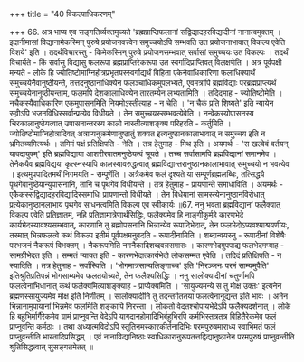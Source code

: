 +++
title = "40 विकल्पाधिकरणम्"

+++
66. अत्र भाष्य एव सङ्गतिर्व्यक्तमुच्यते 'ब्रह्मप्राप्तिफलानां सद्विद्यादहरविद्यादीनां नानात्वमुक्तम् । इदानीमासां विद्यानामेकस्मिन् पुरुषे प्रयोजनवत्त्वेन समुच्चयोऽपि सम्भवति उत प्रयोजनाभावात् विकल्प एवेति विशये' इति । तदर्थविचारस्तु - किमेकस्मिन् पुरुषे प्रयोजनसम्भवात् सर्वासां समुच्चयः उत विकल्पः । तदर्थं विचार्यते - किं सर्वासु विद्यासु फलरूपा ब्रह्मप्राप्तिरेकरूपा उत स्वर्गादिप्राप्तिवत् विलक्षणेति । अत्र पूर्वपक्षी मन्यते - लोके हि ज्योतिष्टोमाग्निहोत्रप्रभृतयस्स्वर्गाद्यर्थं विहिता एकेनैवाधिकारिणा फलाधिक्यार्थं समुच्चयेनैवानुष्ठीयन्ते, तत्तदनुष्ठानाधिक्येन फलञ्चाधिकमुपलभ्यते, एवमत्रापि ब्रह्मविद्याः परब्रह्मप्राप्त्यर्थं समुच्चयेनानुष्ठीयन्ताम्, फलमपि देशकालाधिक्येन तारतम्येन लभ्यतामिति । तदिदमाह - ज्योतिष्टोमेति । नचैकस्यैवाधिकारिण एकमुपासनमिति नियमोऽस्तीत्याह - न चेति । 'न चैकं प्रति शिष्यते' इति न्यायेन सर्वो़ऽपि भजनविधिस्सर्वान्प्रत्येव विधीयते । तेन समुच्चयस्सम्भवत्येवेति । नन्वेकस्योपासनस्य चिरकालानुष्ठेयत्वात् उपासनान्तरस्य कालो नास्तीत्याशङ्क्य परिहरति - कर्तुमिति । ज्योतिष्टोमाग्निहोत्रादिवत् अत्राप्यनुक्रमेणानुष्ठातुं शक्यत इत्यनुष्ठानकालाभावात् न समुच्चय इति न भ्रमितव्यमित्यर्थः । तमिमं पक्षं प्रतिक्षिपति - नेति । तत्र हेतुमाह - मिथ इति । अयमर्थः - 'स खल्वेवं वर्तयन् यावदायुषम्' इति ब्रह्मविद्याया आशरीरपातमनुष्ठेयत्वं श्रूयते । तच्च सर्वासामपि ब्रह्मविद्यानां समानमेव । तेनैकयैव ब्रह्मविद्यया कृत्स्नस्यापि कालस्यावरुद्धत्वात् ब्रह्मविद्यान्तरानुष्ठानकालाभावात् समुच्चयो न भवत्येव । इत्थमुपपादितमर्थं निगमयति - सम्पूर्णेति । अत्रैकमेव फलं दृश्यते या सम्पूर्णब्रह्मलब्धिः, तत्सिद्ध्यै पृथगेवानुष्ठेयान्युपासनानि, तानि च पृथगेव विधीयन्ते । तत्र हेतुमाह - प्रायणान्ते समाधाविति । अयमर्थः - एकैकस्सद्विद्यादहरविद्यादिस्समाधिः प्रायणान्तो विधीयते । तेन विधेयानां सामस्त्येनानुष्ठानविरोधात् प्रत्येकानुष्ठानलाभाय पृथगेव साधनत्वमिति विकल्प एव स्वीकार्यः ॥67. ननु भवता ब्रह्मविद्यानां फलैक्यात् विकल्प एवेति प्रतिज्ञातम्, नहि प्रतिज्ञामात्रेणार्थसिद्धिः, फलैक्यमेव हि नाङ्गीकुर्महे कारणभेदे कार्यभेदस्यावश्यसम्भवात्, कारणानि तु ब्रह्मोपसनानि भिन्नान्येव रूपादिभेदात्, तेन फलभेदोऽप्यवश्याश्रयणीयः, तस्मात् भिन्नफलत्वे कथं विकल्प इतीमं पूर्वपक्षमनुवदति - रूपादीनामिति । शब्दान्वयस्तु - रूपादीनां विशेषैः परभजनं नैकरूपं विभक्तम् । नैकरूपमिति नगनैकादिशब्दवन्नसमासः । कारणभेदमुपपाद्य फलभेदमप्याह - सामग्रीभेदत इति । सम्मतं न्यायत इति - कारणभेदात्कार्यभेदो लोकसम्मत एवेति । तदिदं प्रतिक्षिपति - न स्यादिति । तत्र हेतुमाह - सर्वास्विति । 'भोगमात्रसाम्यलिङ्गाच्च' इति 'निरञ्जनः परमं साम्यमुपैति' इतिश्रुतिप्रतिपन्नं भोगसाम्यमेव फलतयोच्यते, तेन फलैक्यसिद्धिः । ननु सालोक्यादीनां चतुर्णामपि फलत्वेनाभिधानात् कथं फलैक्यमित्याशङ्क्याह - प्राप्यैक्यमिति । 'सायुज्यमन्ये स तु मोक्ष उक्तः' इत्यनेन ब्रह्मणस्सायुज्यमेव मोक्ष इति निर्णीतम् । सालोक्यादीनि तु तदन्तर्गततया फलत्वेनानूद्यन्त इति भावः । अनेन भिन्नानामुपायानां भिन्नमेव फलमिति शङ्कापि निरस्ता । लोकतो वेदतश्चोपायभेदेऽपि फलैक्यदर्शनात् । लोके हि बहुभिर्मार्गैरेकमेव ग्रामं प्राप्नुवन्ति वेदेऽपि यागदानहोमादिभिर्बहुभिरपि कर्मभिस्तत्रतत्र विहितैरेकमेव फलं प्राप्नुवन्ति कर्मठाः । तथा अध्यात्मविदोऽपि स्तुतिनमस्कारकीर्तनादिभिः परमपुरुषमाराध्य स्वाभिमतं फलं प्राप्नुवन्तीति भारतादिप्रसिद्धम् । एवं नानाविद्यानिष्ठाः स्वाधिकारानुरूपतत्तद्विद्यानुष्ठानेन परमपुरुषं प्राप्नुवन्तीति श्रुतिसिद्धत्वात् सुसङ्गतमेतत् ॥